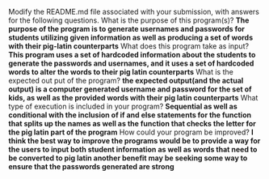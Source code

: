 Modify the README.md file associated with your submission, with answers for the following questions. 
What is the purpose of this program(s)? **The purpose of the program is to generate usernames and passwords for students
utilizing given information as well as producing a set of words with their pig-latin counterparts**
What does this program take as input? **This program uses a set of hardcoded information about the students to generate the passwords and usernames,
and it uses a set of hardcoded words to alter the words to their pig latin counterparts**
What is the expected out put of the program? **the expected output(and the actual output) is a computer generated username and password for the set of kids, as well as
the provided words with their pig latin counterparts**
What type of execution is included in your program? **Sequential as well as conditional with the inclusion of if and else statements for the function that splits up the names
as well as the function that checks the letter for the pig latin part of the program**
How could your program be improved?
**I think the best way to improve the programs would be to provide a way for the users to input both student information as well as words that need to be converted to pig latin
another benefit may be seeking some way to ensure that the passwords generated are strong**

